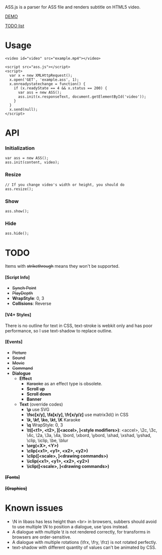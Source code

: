 ASS.js is a parser for ASS file and renders subtitle on HTML5 video.

[DEMO](http://ass.woozy.im/)

[TODO list](https://github.com/weizhenye/ASS#todo)

# Usage
	<video id="video" src="example.mp4"></video>

	<script src="ass.js"></script>
	<script>
	  var x = new XMLHttpRequest();
	  x.open('GET', 'example.ass', 1);
	  x.onreadystatechange = function() {
	    if (x.readyState == 4 && x.status == 200) {
	      var ass = new ASS();
	      ass.init(x.responseText, document.getElementById('video'));
	    }
	  }
	  x.send(null);
	</script>


# API

### Initialization
	var ass = new ASS();
	ass.init(content, video);
### Resize
	// If you change video's width or height, you should do
	ass.resize();
### Show
	ass.show();
### Hide
	ass.hide();


# TODO

Items with <del>strikethrough</del> means they won't be supported.

#### [Script Info]

* <del>Synch Point</del>
* <del>PlayDepth</del>
* __WrapStyle__: 0, 3
* __Collisions__: Reverse


#### [V4+ Styles]

There is no outline for text in CSS, text-stroke is webkit only and has poor performance, so I use text-shadow to replace outline.

#### [Events]

* <del>Picture</del>
* <del>Sound</del>
* <del>Movie</del>
* <del>Command</del>
* __Dialogue__
	+ __Effect__
		- <del>Karaoke</del> as an effect type is obsolete.
		- __Scroll up__
		- __Scroll down__
		- __Banner__
	+ __Text__ (override codes)
		- __\p__ use SVG
		- __\fsc[x/y], \fa[x/y], \fr[x/y/z]__ use matrix3d() in CSS
		- __\k, \kf, \ko, \kt, \K__ Karaoke
		- __\q__ WrapStyle: 0, 3
		- __\t([&lt;t1&gt;, &lt;t2&gt;, ][&lt;accel&gt;, ]&lt;style modifiers&gt;)__: &lt;accel&gt;, \2c, \3c, \4c, \2a, \3a, \4a, \bord, \xbord, \ybord, \shad, \xshad, \yshad, \clip, \iclip, \be, \blur
		- __\org(&lt;X&gt;, &lt;Y&gt;)__
		- __\clip(&lt;x1&gt;, &lt;y1&gt;, &lt;x2&gt;, &lt;y2&gt;)__
		- __\clip([&lt;scale&gt;, ]&lt;drawing commands&gt;)__
		- __\iclip(&lt;x1&gt;, &lt;y1&gt;, &lt;x2&gt;, &lt;y2&gt;)__
		- __\iclip([&lt;scale&gt;, ]&lt;drawing commands&gt;)__

#### <del>[Fonts]</del>
#### <del>[Graphics]</del>

# Known issues

* \N in libass has less height than &lt;br&gt; in browsers, subbers should avoid to use multiple \N to position a dialogue, use \pos instead.
* A dialogue with multiple \t is not rendered correctly, for transforms in browsers are order-sensitive.
* A dialogue with multiple rotations (\frx, \fry, \frz) is not rotated perfectly.
* text-shadow with different quantity of values can't be animated by CSS.
